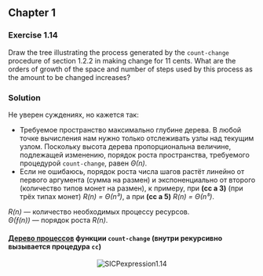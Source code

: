 ## Chapter 1

### Exercise 1.14

Draw the tree illustrating the process generated by the `count-change` procedure of section 1.2.2 in making change for 11 cents. What are the orders of growth of the space and number of steps used by this process as the amount to be changed increases?

### Solution

Не уверен суждениях, но кажется так:

  * Требуемое пространство максимально глубине дерева. В любой точке вычисления нам нужно только отслеживать узлы над текущим узлом. Поскольку высота дерева пропорциональна величине, подлежащей изменению, порядок роста пространства, требуемого процедурой `count-change`, равен _Θ(n)_.
  * Если не ошибаюсь, порядок роста числа шагов растёт линейно от первого аргумента (сумма на размен) и экспоненциально от второго (количество типов монет на размен), к примеру, при **(cc a 3)** (при трёх типах монет) _R(n) = Θ(n³)_, а при **(cc a 5)** _R(n) = Θ(n⁵)_.

_R(n)_ — количество необходимых процессу ресурсов.\
_Θ(ƒ(n))_ — порядок роста _R(n)_.

#### [Дерево процессов](https://realtimeboard.com/app/embed/o9J_kyCoYSU=) функции `count-change` (внутри рекурсивно вызывается процедура `cc`)

<p align="center">
  <img src="https://i.ibb.co/TvW7KpG/SICPexpression1-14.png" alt="SICPexpression1.14" title="SICPexpression1.14">
</p>
